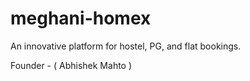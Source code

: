 # meghani-homex
An innovative platform for hostel, PG, and flat bookings.

Founder - ( Abhishek Mahto )
